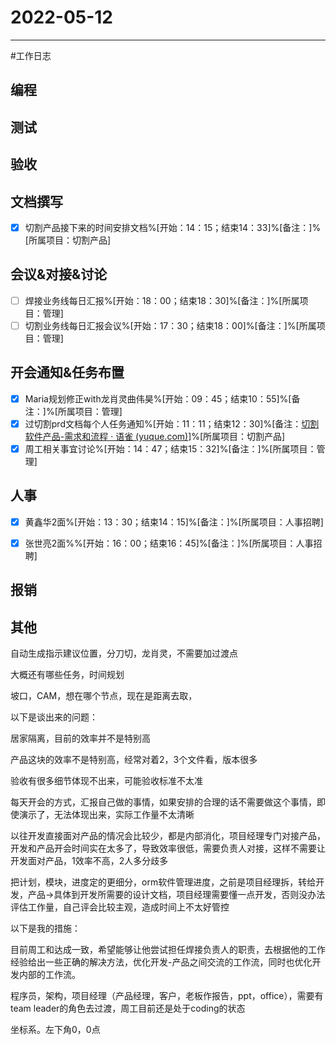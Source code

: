 # 2022-05-12 

---

#工作日志

## 编程



## 测试



## 验收 



## 文档撰写 
- [x] 切割产品接下来的时间安排文档%[开始：14：15；结束14：33]%[备注：]%[所属项目：切割产品]


## 会议&对接&讨论

- [ ] 焊接业务线每日汇报%[开始：18：00；结束18：30]%[备注：]%[所属项目：管理]
- [ ] 切割业务线每日汇报会议%[开始：17：30；结束18：00]%[备注：]%[所属项目：管理]

## 开会通知&任务布置
- [x] Maria规划修正with龙肖灵曲伟昊%[开始：09：45；结束10：55]%[备注：]%[所属项目：管理]
- [x] 过切割prd文档每个人任务通知%[开始：11：11；结束12：30]%[备注：[切割软件产品-需求和流程 · 语雀 (yuque.com)](https://www.yuque.com/u12577157/kb/oxm3gh/edit#d87Xd)]%[所属项目：切割产品]
- [x] 周工相关事宜讨论%[开始：14：47；结束15：32]%[备注：]%[所属项目：管理]

## 人事
- [x] 黄鑫华2面%[开始：13：30；结束14：15]%[备注：]%[所属项目：人事招聘]
- [x] 张世亮2面%%[开始：16：00；结束16：45]%[备注：]%[所属项目：人事招聘]


## 报销



## 其他



自动生成指示建议位置，分刀切，龙肖灵，不需要加过渡点

大概还有哪些任务，时间规划

坡口，CAM，想在哪个节点，现在是距离去取，

以下是谈出来的问题：

居家隔离，目前的效率并不是特别高

产品这块的效率不是特别高，经常对着2，3个文件看，版本很多

验收有很多细节体现不出来，可能验收标准不太准

每天开会的方式，汇报自己做的事情，如果安排的合理的话不需要做这个事情，即使演示了，无法体现出来，实际工作量不太清晰

以往开发直接面对产品的情况会比较少，都是内部消化，项目经理专门对接产品，开发和产品开会时间实在太多了，导致效率很低，需要负责人对接，这样不需要让开发面对产品，1效率不高，2人多分歧多

把计划，模块，进度定的更细分，orm软件管理进度，之前是项目经理拆，转给开发，产品->具体到开发所需要的设计文档，项目经理需要懂一点开发，否则没办法评估工作量，自己评会比较主观，造成时间上不太好管控

以下是我的措施：

目前周工和达成一致，希望能够让他尝试担任焊接负责人的职责，去根据他的工作经验给出一些正确的解决方法，优化开发-产品之间交流的工作流，同时也优化开发内部的工作流。


程序员，架构，项目经理（产品经理，客户，老板作报告，ppt，office），需要有team leader的角色去过渡，周工目前还是处于coding的状态






坐标系。左下角0，0点








